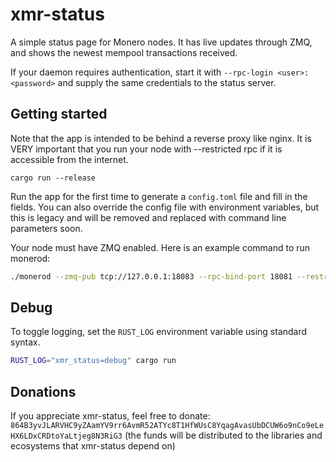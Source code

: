# xmr-status
A simple status page for Monero nodes. It has live updates through ZMQ, and shows the newest mempool transactions received.

If your daemon requires authentication, start it with `--rpc-login <user>:<password>` and supply the same credentials to the status server.

## Getting started
Note that the app is intended to be behind a reverse proxy like nginx. It is VERY important that you run your node with --restricted rpc if it is accessible from the internet.

`cargo run --release`

Run the app for the first time to generate a `config.toml` file and fill in the fields. You can also override the config file with environment variables, but this is legacy and will be removed and replaced with command line parameters soon.

Your node must have ZMQ enabled. Here is an example command to run monerod:

```bash
./monerod --zmq-pub tcp://127.0.0.1:18083 --rpc-bind-port 18081 --restricted-rpc
```

## Debug
To toggle logging, set the `RUST_LOG` environment variable using standard syntax.

```bash
RUST_LOG="xmr_status=debug" cargo run
```

## Donations
If you appreciate xmr-status, feel free to donate: `864B3yvJLARVHC9yZAamYV9rr6AvmR52ATYc8T1HfWUsC8YqagAvasUbDCUW6o9nCo9eLeHX6LDxCRDtoYaLtjeg8N3RiG3` (the funds will be distributed to the libraries and ecosystems that xmr-status depend on)
